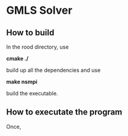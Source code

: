 # GMLS Solver

## How to build

In the rood directory, use

__cmake ./__

build up all the dependencies and use

__make nsmpi__

build the executable.

## How to executate the program

Once, 